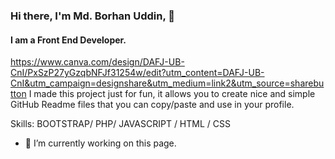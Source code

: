 ### Hi there, I'm Md. Borhan Uddin, 👋
#### I am a Front End Developer.
https://www.canva.com/design/DAFJ-UB-CnI/PxSzP27yGzqbNFJf31254w/edit?utm_content=DAFJ-UB-CnI&utm_campaign=designshare&utm_medium=link2&utm_source=sharebutton
I made this project just for fun, it allows you to create nice and simple GitHub Readme files that you can copy/paste and use in your profile.

Skills: BOOTSTRAP/ PHP/ JAVASCRIPT / HTML / CSS

- 🔭 I’m currently working on this page. 




